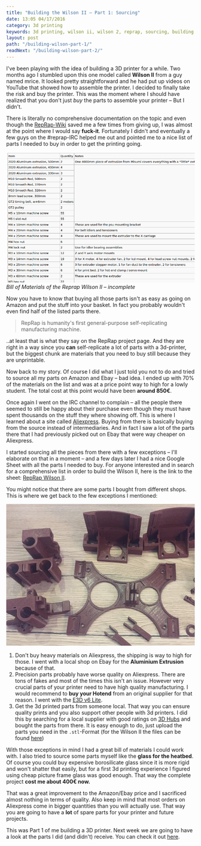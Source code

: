 ```yaml
---
title: "Building the Wilson II – Part 1: Sourcing"
date: 13:05 04/17/2016
category: 3d printing
keywords: 3d printing, wilson ii, wilson 2, reprap, sourcing, building
layout: post
path: "/building-wilson-part-1/"
readNext: "/building-wilson-part-2/"
---
```


I've been playing with the idea of building a 3D printer for a while. Two months ago I stumbled upon this one model called **Wilson II** from a guy named mrice. It looked pretty straightforward and he had put up videos on YouTube that showed how to assemble the printer.
I decided to finally take the risk and buy the printer. This was the moment where I should have realized that you don't just *buy* the parts to assemble your printer – But I didn't.

There is literally no comprehensive documentation on the topic and even though the [RepRap-Wiki](http://reprap.org/) saved me a few times from giving up, I was almost at the point where I would say **fuck-it**. Fortunately I didn't and eventually a few guys on the #reprap-IRC helped me out and pointed me to a nice list of parts I needed to buy in order to get the printing going.

![BOM-Wilson II](inline_1.png)*Bill of Materials of the Reprap Wilson II – incomplete*

Now you have to know that buying all those parts isn't as easy as going on Amazon and put the stuff into your basket. In fact you probably wouldn't even find half of the listed parts there.

> RepRap is humanity's first general-purpose self-replicating manufacturing machine.

..at least that is what they say on the RepRap project page. And they are right in a way since you **can** self-replicate a lot of parts with a 3d-printer, but the biggest chunk are materials that you need to buy still because they are unprintable.

Now back to my story. Of course I did what I just told you not to do and tried to source all my parts on Amazon and Ebay – bad idea. I ended up with 70% of the materials on the list and was at a price point way to high for a lowly student. The total cost at this point would have been **around 850€**.

Once again I went on the IRC channel to complain – all the people there seemed to still be happy about their purchase even though they must have spent thousands on the stuff they where showing off. This is where I learned about a site called [Aliexpress](http://aliexpress.com). Buying from there is basically buying from the source instead of intermediaries. And in fact I saw a lot of the parts there that I had previously picked out on Ebay that were way cheaper on Aliexpress.

I started sourcing all the pieces from there with a few exceptions – I'll elaborate on that in a moment – and a few days later I had a nice Google Sheet with all the parts I needed to buy.
For anyone interested and in search for a comprehensive list in order to build the Wilson II, here is the link to the sheet: [RepRap Wilson II](https://docs.google.com/spreadsheets/d/1kI-1lE4GC9MqIZvxjbZlEe3kBZOYJa4L2h2OIP9b9GI/edit?usp=sharing).

You might notice that there are some parts I bought from different shops. This is where we get back to the few exceptions I mentioned:

![printed parts](inline_2.jpg)
1. Don't buy heavy materials on Aliexpress, the shipping is way to high for those. I went with a local shop on Ebay for the **Aluminium Extrusion** because of that.
2. Precision parts probably have worse quality on Aliexpress. There are tons of fakes and most of the times this isn't an issue. However very crucial parts of your printer need to have high quality manufacturing. I would recommend to **buy your Hotend** from an original supplier for that reason.
I went with the [E3D v6 Lite](http://e3d-online.com/Lite6-1.75mm-Bowden).
3. Get the 3d printed parts from someone local. That way you can ensure quality prints and you also support other people with 3d printers. I did this by searching for a local supplier with good ratings on [3D Hubs](https://www.3dhubs.com/) and bought the parts from there. It is easy enough to do, just upload the parts you need in the `.stl`-Format (for the Wilson II the files can be found [here](https://github.com/mjrice/Wilson2))

With those exceptions in mind I had a great bill of materials I could work with. I also tried to source some parts myself like the **glass for the heatbed**. Of course you could buy expensive borosilicate glass since it is more rigid and won't shatter that easily, but for a first 3d printing experience I figured using cheap picture frame glass was good enough.
That way the complete project **cost me about 400€ now.**

That was a great improvement to the Amazon/Ebay price and I sacrificed almost nothing in terms of quality. Also keep in mind that most orders on Aliexpress come in bigger quantities than you will actually use. That way you are going to have a **lot** of spare parts for your printer and future projects.

This was Part 1 of me building a 3D printer. Next week we are going to have a look at the parts I did (and didn't) receive. You can check it out [here](http://blog.rphl.io/building-the-wilson-II_part2).
